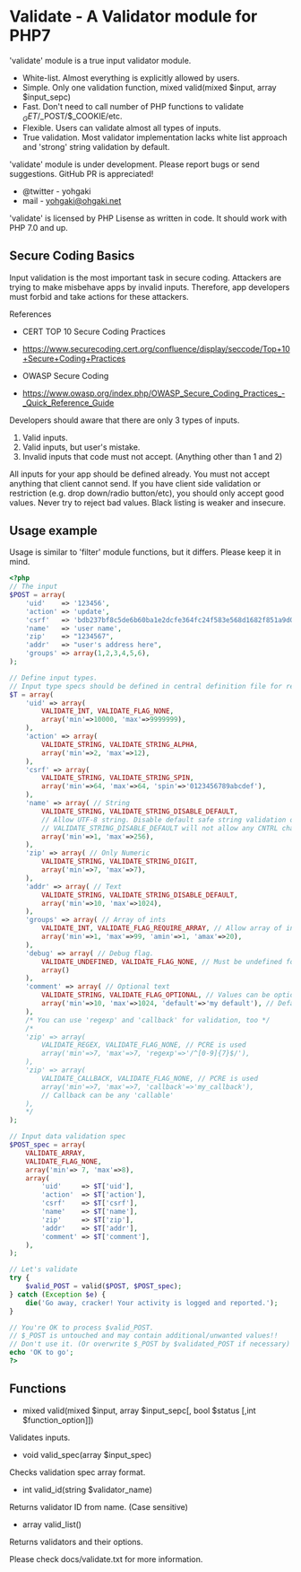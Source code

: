 # Validate - A Validator module for PHP7

'validate' module is a true input validator module.

* White-list. Almost everything is explicitly allowed by users.
* Simple. Only one validation function, mixed valid(mixed $input, array $input_sepc)
* Fast. Don't need to call number of PHP functions to validate $_GET/$_POST/$_COOKIE/etc.
* Flexible. Users can validate almost all types of inputs.
* True validation. Most validator implementation lacks white list approach and 'strong' string validation by default.


'validate' module is under development. Please report bugs or send suggestions. GitHub PR is appreciated!

* @twitter - yohgaki
* mail - yohgaki@ohgaki.net

'validate' is licensed by PHP Lisense as written in code. It should work with PHP 7.0 and up.

## Secure Coding Basics

Input validation is the most important task in secure
coding. Attackers are trying to make misbehave apps by invalid
inputs. Therefore, app developers must forbid and take actions for
these attackers.

References
* CERT TOP 10 Secure Coding Practices
* https://www.securecoding.cert.org/confluence/display/seccode/Top+10+Secure+Coding+Practices

* OWASP Secure Coding 
* https://www.owasp.org/index.php/OWASP_Secure_Coding_Practices_-_Quick_Reference_Guide

Developers should aware that there are only 3 types of inputs.

1. Valid inputs.
2. Valid inputs, but user's mistake.
3. Invalid inputs that code must not accept. (Anything other than 1 and 2)

All inputs for your app should be defined already. You must not accept
anything that client cannot send.  If you have client side validation
or restriction (e.g. drop down/radio button/etc), you should only
accept good values. Never try to reject bad values. Black listing is
weaker and insecure.

## Usage example

Usage is similar to 'filter' module functions, but it differs. Please keep it in mind.

```php
<?php
// The input
$POST = array(
	'uid'    => '123456',
	'action' => 'update',
	'csrf'   => 'bdb237bf8c5de6b60ba1e2dcfe364fc24f583e568d1682f851a9d0f11a45c78d',
	'name'   => 'user name',
	'zip'    => "1234567",
	'addr'   => "user's address here",
	'groups' => array(1,2,3,4,5,6),
);

// Define input types.
// Input type specs should be defined in central definition file for real usage
$T = array(
	'uid' => array(
		VALIDATE_INT, VALIDATE_FLAG_NONE,
		array('min'=>10000, 'max'=>9999999),
	),
	'action' => array(
		VALIDATE_STRING, VALIDATE_STRING_ALPHA,
		array('min'=>2, 'max'=>12),
	),
	'csrf' => array(
		VALIDATE_STRING, VALIDATE_STRING_SPIN,
		array('min'=>64, 'max'=>64, 'spin'=>'0123456789abcdef'),
	),
	'name' => array( // String
		VALIDATE_STRING, VALIDATE_STRING_DISABLE_DEFAULT,
		// Allow UTF-8 string. Disable default safe string validation only allow alnum and ._-
		// VALIDATE_STRING_DISABLE_DEFAULT will not allow any CNTRL chars including newlines
		array('min'=>1, 'max'=>256),
	),
	'zip' => array( // Only Numeric
		VALIDATE_STRING, VALIDATE_STRING_DIGIT,
		array('min'=>7, 'max'=>7),
	),
	'addr' => array( // Text
		VALIDATE_STRING, VALIDATE_STRING_DISABLE_DEFAULT,
		array('min'=>10, 'max'=>1024),
	),
	'groups' => array( // Array of ints
		VALIDATE_INT, VALIDATE_FLAG_REQUIRE_ARRAY, // Allow array of ints
		array('min'=>1, 'max'=>99, 'amin'=>1, 'amax'=>20),
	),
	'debug' => array( // Debug flag.
		VALIDATE_UNDEFINED, VALIDATE_FLAG_NONE, // Must be undefined for production. If defined, exception/error
		array()
	),
	'comment' => array( // Optional text
		VALIDATE_STRING, VALIDATE_FLAG_OPTIONAL, // Values can be optional
		array('min'=>10, 'max'=>1024, 'default'=>'my default'), // Default can be set
	),
	/* You can use 'regexp' and 'callback' for validation, too */
	/*
	'zip' => array(
		VALIDATE_REGEX, VALIDATE_FLAG_NONE, // PCRE is used
		array('min'=>7, 'max'=>7, 'regexp'=>'/^[0-9]{7}$/'),
	),
	'zip' => array(
		VALIDATE_CALLBACK, VALIDATE_FLAG_NONE, // PCRE is used
		array('min'=>7, 'max'=>7, 'callback'=>'my_callback'),
		// Callback can be any 'callable'
	),
	*/
);

// Input data validation spec
$POST_spec = array(
	VALIDATE_ARRAY,
	VALIDATE_FLAG_NONE,
	array('min'=> 7, 'max'=>8),
	array(
		'uid'     => $T['uid'],
		'action'  => $T['action'],
		'csrf'    => $T['csrf'],
		'name'    => $T['name'],
		'zip'     => $T['zip'],
		'addr'    => $T['addr'],
		'comment' => $T['comment'],
	),
);

// Let's validate
try {
	$valid_POST = valid($POST, $POST_spec);
} catch (Exception $e) {
	die('Go away, cracker! Your activity is logged and reported.');
}

// You're OK to process $valid_POST.
// $_POST is untouched and may contain additional/unwanted values!!
// Don't use it. (Or overwrite $_POST by $validated_POST if necessary)
echo 'OK to go';
?>
```


## Functions

* mixed valid(mixed $input, array $input_sepc[, bool $status [,int $function_option]])

Validates inputs.

* void valid_spec(array $input_spec)

Checks validation spec array format.

* int valid_id(string $validator_name)

Returns validator ID from name. (Case sensitive)

* array valid_list()

Returns validators and their options.


Please check docs/validate.txt for more information.
